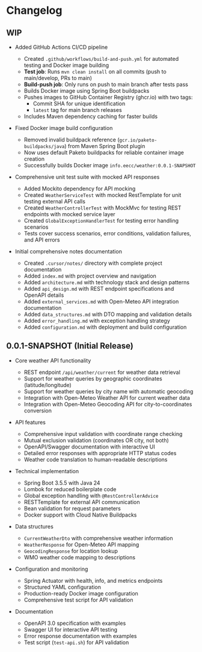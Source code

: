 # Changelog

## WIP

- Added GitHub Actions CI/CD pipeline

  - Created `.github/workflows/build-and-push.yml` for automated testing and Docker image building
  - **Test job**: Runs `mvn clean install` on all commits (push to main/develop, PRs to main)
  - **Build-push job**: Only runs on push to main branch after tests pass
  - Builds Docker image using Spring Boot buildpacks
  - Pushes images to GitHub Container Registry (ghcr.io) with two tags:
    - Commit SHA for unique identification
    - `latest` tag for main branch releases
  - Includes Maven dependency caching for faster builds

- Fixed Docker image build configuration

  - Removed invalid buildpack reference (`gcr.io/paketo-buildpacks/java`) from Maven Spring Boot plugin
  - Now uses default Paketo buildpacks for reliable container image creation
  - Successfully builds Docker image `info.eecc/weather:0.0.1-SNAPSHOT`

- Comprehensive unit test suite with mocked API responses

  - Added Mockito dependency for API mocking
  - Created `WeatherServiceTest` with mocked RestTemplate for unit testing external API calls
  - Created `WeatherControllerTest` with MockMvc for testing REST endpoints with mocked service layer
  - Created `GlobalExceptionHandlerTest` for testing error handling scenarios
  - Tests cover success scenarios, error conditions, validation failures, and API errors

- Initial comprehensive notes documentation
  - Created `.cursor/notes/` directory with complete project documentation
  - Added `index.md` with project overview and navigation
  - Added `architecture.md` with technology stack and design patterns
  - Added `api_design.md` with REST endpoint specifications and OpenAPI details
  - Added `external_services.md` with Open-Meteo API integration documentation
  - Added `data_structures.md` with DTO mapping and validation details
  - Added `error_handling.md` with exception handling strategy
  - Added `configuration.md` with deployment and build configuration

## 0.0.1-SNAPSHOT (Initial Release)

- Core weather API functionality

  - REST endpoint `/api/weather/current` for weather data retrieval
  - Support for weather queries by geographic coordinates (latitude/longitude)
  - Support for weather queries by city name with automatic geocoding
  - Integration with Open-Meteo Weather API for current weather data
  - Integration with Open-Meteo Geocoding API for city-to-coordinates conversion

- API features

  - Comprehensive input validation with coordinate range checking
  - Mutual exclusion validation (coordinates OR city, not both)
  - OpenAPI/Swagger documentation with interactive UI
  - Detailed error responses with appropriate HTTP status codes
  - Weather code translation to human-readable descriptions

- Technical implementation

  - Spring Boot 3.5.5 with Java 24
  - Lombok for reduced boilerplate code
  - Global exception handling with `@RestControllerAdvice`
  - RESTTemplate for external API communication
  - Bean validation for request parameters
  - Docker support with Cloud Native Buildpacks

- Data structures

  - `CurrentWeatherDto` with comprehensive weather information
  - `WeatherResponse` for Open-Meteo API mapping
  - `GeocodingResponse` for location lookup
  - WMO weather code mapping to descriptions

- Configuration and monitoring

  - Spring Actuator with health, info, and metrics endpoints
  - Structured YAML configuration
  - Production-ready Docker image configuration
  - Comprehensive test script for API validation

- Documentation
  - OpenAPI 3.0 specification with examples
  - Swagger UI for interactive API testing
  - Error response documentation with examples
  - Test script (`test-api.sh`) for API validation
